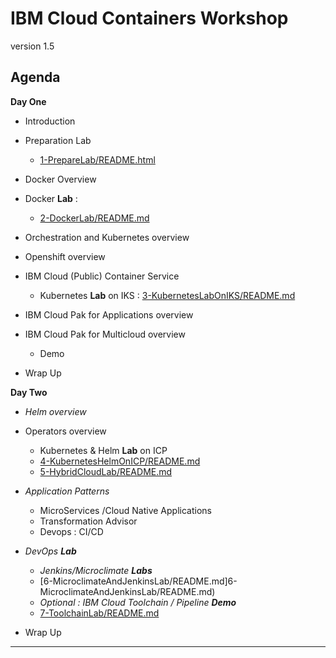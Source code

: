 # IBM Cloud Containers Workshop

version 1.5


## Agenda
**Day One**
+ Introduction
+ Preparation Lab
  + [1-PrepareLab/README.html](1-PrepareLab/README.html)
  
+ Docker Overview

+ Docker **Lab** :
  + [2-DockerLab/README.md](2-DockerLab/README.md)

+ Orchestration and Kubernetes overview
+ Openshift overview

+ IBM Cloud (Public) Container Service
  + Kubernetes **Lab** on IKS : [3-KubernetesLabOnIKS/README.md](3-KubernetesLabOnIKS/README.md)
+ IBM Cloud Pak for Applications overview
+ IBM Cloud Pak for Multicloud overview
  + Demo
+ Wrap Up

**Day Two**
+ _Helm overview_
+ Operators overview
  + Kubernetes & Helm **Lab** on ICP
  + [4-KubernetesHelmOnICP/README.md](4-KubernetesHelmOnICP/README.md)
  + [5-HybridCloudLab/README.md](5-HybridCloudLab/README.md)
+ _Application Patterns_
  + MicroServices /Cloud Native Applications
  + Transformation Advisor
  + Devops : CI/CD
+ _DevOps **Lab**_
  + _Jenkins/Microclimate **Labs**_
  + [6-MicroclimateAndJenkinsLab/README.md]6-MicroclimateAndJenkinsLab/README.md)
  + _Optional : IBM Cloud Toolchain / Pipeline **Demo**_
  + [7-ToolchainLab/README.md](7-ToolchainLab/README.md)

+ Wrap Up

---
